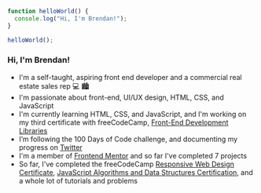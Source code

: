 ```javascript
function helloWorld() {
  console.log("Hi, I'm Brendan!");
}

helloWorld();
```

### Hi, I'm Brendan!

- I'm a self-taught, aspiring front end developer and a commercial real estate sales rep 💻 🏙 
- I'm passionate about front-end, UI/UX design, HTML, CSS, and JavaScript
- I'm currently learning HTML, CSS, and JavaScript, and I'm working on my third certificate with freeCodeCamp, [Front-End Development Libraries](https://www.freecodecamp.org/learn/front-end-libraries/)
- I’m following the 100 Days of Code challenge, and documenting my progress on [Twitter](https://twitter.com/BrendanMadden_)
- I'm a member of [Frontend Mentor](https://www.frontendmentor.io/profile/brendanmadden) and so far I've completed 7 projects
- So far, I've completed the freeCodeCamp [Responsive Web Design Certificate](https://www.freecodecamp.org/certification/bmadden/responsive-web-design), [JavaScript Algorithms and Data Structures Certification](https://www.freecodecamp.org/certification/bmadden/javascript-algorithms-and-data-structures), and a whole lot of tutorials and problems
